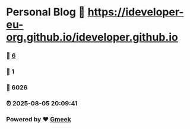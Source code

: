 # Personal Blog :link: https://ideveloper-eu-org.github.io/ideveloper.github.io 
### :page_facing_up: [6](https://ideveloper-eu-org.github.io/ideveloper.github.io/tag.html) 
### :speech_balloon: 1 
### :hibiscus: 6026 
### :alarm_clock: 2025-08-05 20:09:41 
### Powered by :heart: [Gmeek](https://github.com/Meekdai/Gmeek)
